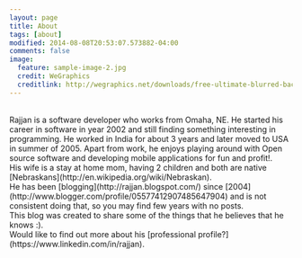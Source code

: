 ```yaml
---
layout: page
title: About
tags: [about]
modified: 2014-08-08T20:53:07.573882-04:00
comments: false
image:
  feature: sample-image-2.jpg
  credit: WeGraphics
  creditlink: http://wegraphics.net/downloads/free-ultimate-blurred-background-pack/
---
```


<br/>
Rajjan is a software developer who works from Omaha, NE.  He started his career in software in year 2002 and still finding something interesting in programming.  He worked in India for about 3 years and later moved to USA in summer of 2005.  Apart from work, he enjoys playing around with Open source software and developing mobile applications for fun and profit!. 
<br/>
His wife is a stay at home mom, having 2 children and both are native [Nebraskans](http://en.wikipedia.org/wiki/Nebraskan).
<br/>
He has been [blogging](http://rajjan.blogspot.com/) since [2004](http://www.blogger.com/profile/05577412907485647904) and is not consistent doing that, so you may find few years with no posts.
<br/>
This blog was created to share some of the things that he believes that he knows :).
<br/>
Would like to find out more about his [professional profile?](https://www.linkedin.com/in/rajjan).
